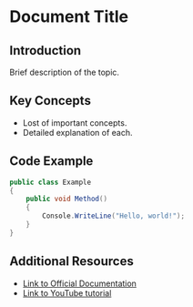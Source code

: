 
# Document Title

## Introduction

Brief description of the topic.

## Key Concepts

- Lost of important concepts.
- Detailed explanation of each.

## Code Example

```csharp
public class Example
{
    public void Method()
    {
        Console.WriteLine("Hello, world!");
    }
}
```

## Additional Resources

- [Link to Official Documentation](#)
- [Link to YouTube tutorial](#)

```